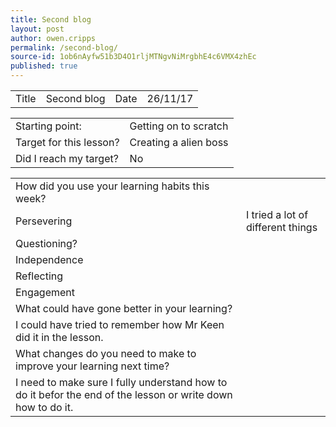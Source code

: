 ```yaml
---
title: Second blog
layout: post
author: owen.cripps
permalink: /second-blog/
source-id: 1ob6nAyfw51b3D4O1rljMTNgvNiMrgbhE4c6VMX4zhEc
published: true
---
```

<table>
  <tr>
    <td>Title</td>
    <td>Second blog</td>
    <td>Date</td>
    <td>26/11/17</td>
  </tr>
</table>


<table>
  <tr>
    <td>Starting point:</td>
    <td>Getting on to scratch</td>
  </tr>
  <tr>
    <td>Target for this lesson?</td>
    <td>Creating a alien boss</td>
  </tr>
  <tr>
    <td>Did I reach my target? </td>
    <td>No</td>
  </tr>
</table>


<table>
  <tr>
    <td>How did you use your learning habits this week?</td>
    <td></td>
  </tr>
  <tr>
    <td>Persevering</td>
    <td>I tried a lot of different things</td>
  </tr>
  <tr>
    <td>Questioning?</td>
    <td></td>
  </tr>
  <tr>
    <td>Independence</td>
    <td></td>
  </tr>
  <tr>
    <td>Reflecting</td>
    <td></td>
  </tr>
  <tr>
    <td>Engagement</td>
    <td></td>
  </tr>
  <tr>
    <td>What could have gone better in your learning?</td>
    <td></td>
  </tr>
  <tr>
    <td>I could have tried to remember how Mr Keen did it in the lesson. </td>
    <td></td>
  </tr>
  <tr>
    <td>What changes do you need to make to improve your learning next time?</td>
    <td></td>
  </tr>
  <tr>
    <td>I need to make sure I fully understand how to do it befor the end of the lesson or write down how to do it. </td>
    <td></td>
  </tr>
</table>


